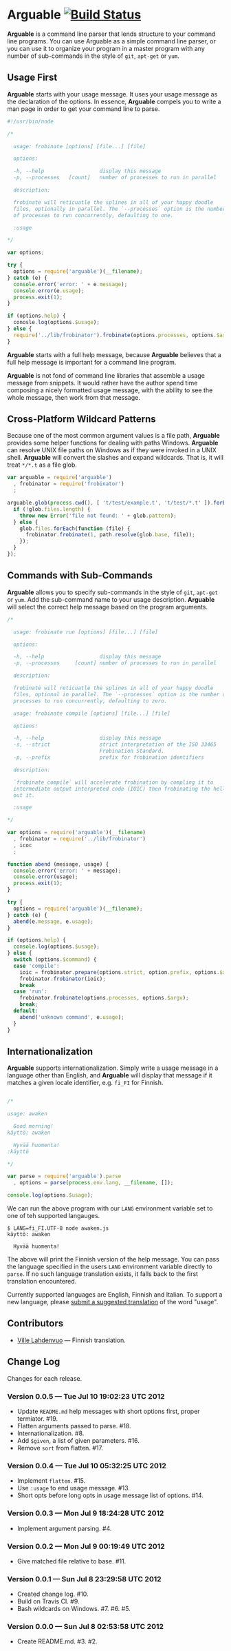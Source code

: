 # Arguable [![Build Status](https://secure.travis-ci.org/bigeasy/arguable.png?branch=master)](http://travis-ci.org/bigeasy/arguable)

**Arguable** is a command line parser that lends structure to your command line
programs. You can use Arguable as a simple command line parser, or you can use
it to organize your program in a master program with any number of sub-commands
in the style of `git`, `apt-get` or `yum`.

## Usage First

**Arguable** starts with your usage message. It uses your usage message as the
declaration of the options. In essence, **Arguable** compels you to write a man
page in order to get your command line to parse.

```javascript
#!/usr/bin/node

/*

  usage: frobinate [options] [file...] [file]

  options:

  -h, --help                  display this message
  -p, --processes   [count]   number of processes to run in parallel

  description:

  frobinate will reticuatle the splines in all of your happy doodle
  files, optionally in parallel. The `--processes` option is the number
  of processes to run concurrently, defaulting to one.

  :usage

*/

var options;

try {
  options = require('arguable')(__filename);
} catch (e) {
  console.error('error: ' + e.message);
  console.error(e.usage);
  process.exit(1);
}

if (options.help) {
  conosle.log(options.$usage);
} else {
  require('../lib/frobinator').frobinate(options.processes, options.$argv);
}
```

**Arguable** starts with a full help message, because **Arguable** believes that
a full help message is important for a command line program.

**Arguable** is not fond of command line libraries that assemble a usage message
from snippets. It would rather have the author spend time composing a nicely
formatted usage message, with the ability to see the whole message, then work
from that message.

## Cross-Platform Wildcard Patterns

Because one of the most common argument values is a file path, **Arguable**
provides some helper functions for dealing with paths Windows. **Arguable** can
resolve UNIX file paths on Windows as if they were invoked in a UNIX shell.
**Arguable** will convert the slashes and expand wildcards. That is, it will
treat `*/*.t` as a file glob.

```javascript
var arguable = require('arguable')
  , frobinator = require('frobinator')
  ;

arguable.glob(process.cwd(), [ 't/test/example.t', 't/test/*.t' ]).forEach(function (glob) {
  if (!glob.files.length) {
    throw new Error('file not found: ' + glob.pattern);
  } else {
    glob.files.forEach(function (file) {
      frobinator.frobinate(1, path.resolve(glob.base, file));
    });
  }
});
```

## Commands with Sub-Commands

**Arguable** allows you to specify sub-commands in the style of `git`, `apt-get`
or `yum`. Add the sub-command name to your usage description. **Arguable** will
select the correct help message based on the program arguments.

```javascript
/*

  usage: frobinate run [options] [file...] [file]

  options:

  -h, --help                  display this message
  -p, --processes     [count] number of processes to run in parallel

  description:

  frobinate will reticuatle the splines in all of your happy doodle
  files, optional in parallel. The `--processes` option is the number of
  processes to run concurrently, defaulting to zero.

  usage: frobinate compile [options] [file...] [file]

  options:

  -h, --help                  display this message
  -s, --strict                strict interpretation of the ISO 33465
                              Frobination Standard.
  -p, --prefix                prefix for frobination identifiers

  description:

  `frobinate compile` will accelerate frobination by compling it to
  intermediate output interpreted code (IOIC) then frobinating the hell
  out it.

  :usage

*/

var options = require('arguable')(__filename)
  , frobinator = require('../lib/frobinator')
  , icoc
  ;

function abend (message, usage) {
  console.error('error: ' + message);
  console.error(usage);
  process.exit(1);
}

try {
  options = require('arguable')(__filename);
} catch (e) {
  abend(e.message, e.usage);
}

if (options.help) {
  console.log(options.$usage);
} else {
  switch (options.$command) {
  case 'compile':
    ioic = frobinator.prepare(options.strict, option.prefix, options.$argv);
    frobinator.frobinator(ioic);
    break
  case 'run':
    frobinator.frobinate(options.processes, options.$argv);
    break;
  default:
    abend('unknown command', e.usage);
  }
}
```

## Internationalization

**Arguable** supports internationalization. Simply write a usage message in a
language other than English, and **Arguable** will display that message if it
matches a given locale identifier, e.g. `fi_FI` for Finnish.

```javascript

/*

usage: awaken

  Good morning!
käyttö: awaken

  Hyvää huomenta!
:käyttö

*/

var parse = require('arguable').parse
  , options = parse(process.env.lang, __filename, []);

console.log(options.$usage);
```

We can run the above program with our `LANG` environment variable set to one of
teh supported langauges.

```console
$ LANG=fi_FI.UTF-8 node awaken.js
käyttö: awaken

  Hyvää huomenta!
```

The above will print the Finnish version of the help message. You can pass the
language specified in the users `LANG` environment variable directly to `parse`.
If no such language translation exists, it falls back to the first translation
encountered.

Currently supported languages are English, Finnish and Italian. To support a new
language, please [submit a suggested
translation](https://github.com/bigeasy/arguable/issues/20) of the word "usage".

## Contributors

 * [Ville Lahdenvuo](https://github.com/tuhoojabotti) &mdash; Finnish
   translation.

## Change Log

Changes for each release.

### Version 0.0.5 &mdash; Tue Jul 10 19:02:23 UTC 2012

 * Update `README.md` help messages with short options first, proper termiator.
   #19.
 * Flatten arguments passed to parse. #18.
 * Internationalization. #8.
 * Add `$given`, a list of given parameters. #16.
 * Remove `sort` from flatten. #17.

### Version 0.0.4 &mdash; Tue Jul 10 05:32:25 UTC 2012

 * Implement `flatten`. #15.
 * Use `:usage` to end usage message. #13.
 * Short opts before long opts in usage message list of options. #14.

### Version 0.0.3 &mdash; Mon Jul  9 18:24:28 UTC 2012

 * Implement argument parsing. #4.

### Version 0.0.2 &mdash; Mon Jul  9 00:19:49 UTC 2012

 * Give matched file relative to base. #11.

### Version 0.0.1 &mdash; Sun Jul  8 23:29:58 UTC 2012

 * Created change log. #10.
 * Build on Travis CI. #9.
 * Bash wildcards on Windows. #7. #6. #5.

### Version 0.0.0 &mdash; Sun Jul  8 02:53:58 UTC 2012

 * Create README.md. #3. #2.
